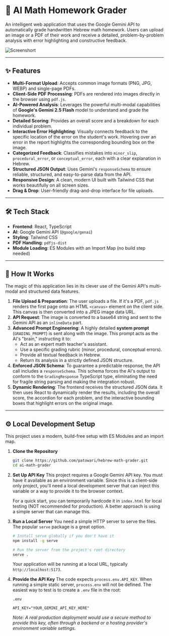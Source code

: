 # 🤖 AI Math Homework Grader

An intelligent web application that uses the Google Gemini API to automatically grade handwritten Hebrew math homework. Users can upload an image or a PDF of their work and receive a detailed, problem-by-problem analysis with error highlighting and constructive feedback.


![Screenshort](https://github.com/user-attachments/assets/d1ace9cc-e704-4892-841c-280aa67ad02e)


---

## ✨ Features

-   **Multi-Format Upload**: Accepts common image formats (PNG, JPG, WEBP) and single-page PDFs.
-   **Client-Side PDF Processing**: PDFs are rendered into images directly in the browser using `pdf.js`.
-   **AI-Powered Analysis**: Leverages the powerful multi-modal capabilities of **Google's Gemini 2.5 Flash** model to understand and grade the homework.
-   **Detailed Scoring**: Provides an overall score and a breakdown for each individual problem.
-   **Interactive Error Highlighting**: Visually connects feedback to the specific location of the error on the student's work. Hovering over an error in the report highlights the corresponding bounding box on the image.
-   **Categorized Feedback**: Classifies mistakes into `minor_slip`, `procedural_error`, or `conceptual_error`, each with a clear explanation in Hebrew.
-   **Structured JSON Output**: Uses Gemini's `responseSchema` to ensure reliable, structured, and easy-to-parse data from the API.
-   **Responsive Design**: A clean, modern UI built with Tailwind CSS that works beautifully on all screen sizes.
-   **Drag & Drop**: User-friendly drag-and-drop interface for file uploads.

---

## 🛠️ Tech Stack

-   **Frontend**: React, TypeScript
-   **AI**: Google Gemini API (`@google/genai`)
-   **Styling**: Tailwind CSS
-   **PDF Handling**: `pdfjs-dist`
-   **Module Loading**: ES Modules with an Import Map (no build step needed)

---

## 🚀 How It Works

The magic of this application lies in its clever use of the Gemini API's multi-modal and structured data features.

1.  **File Upload & Preparation**: The user uploads a file. If it's a PDF, `pdf.js` renders the first page onto an HTML `<canvas>` element on the client side. This canvas is then converted into a JPEG image data URL.
2.  **API Request**: The image is converted to a base64 string and sent to the Gemini API as an `inlineData` part.
3.  **Advanced Prompt Engineering**: A highly detailed **system prompt** (`GRADING_PROMPT`) is sent along with the image. This prompt acts as the AI's "brain," instructing it to:
    -   Act as an expert math teacher's assistant.
    -   Use a specific grading rubric (minor, procedural, conceptual errors).
    -   Provide all textual feedback in Hebrew.
    -   Return its analysis in a strictly defined JSON structure.
4.  **Enforced JSON Schema**: To guarantee a predictable response, the API call includes a `responseSchema`. This schema forces the AI's output to conform to the `GradingResponse` TypeScript type, eliminating the need for fragile string parsing and making the integration robust.
5.  **Dynamic Rendering**: The frontend receives the structured JSON data. It then uses React to dynamically render the results, including the overall score, the accordion for each problem, and the interactive bounding boxes that highlight errors on the original image.

---

## ⚙️ Local Development Setup

This project uses a modern, build-free setup with ES Modules and an import map.

1.  **Clone the Repository**
    ```bash
    git clone https://github.com/patowari/hebrew-math-grader.git
    cd ai-math-grader
    ```

2.  **Set Up API Key**
    This project requires a Google Gemini API key. You must have it available as an environment variable. Since this is a client-side only project, you'll need a local development server that can inject this variable or a way to provide it to the browser context.

    For a quick start, you can temporarily hardcode it in `index.html` for local testing (NOT recommended for production). A better approach is using a simple server that can manage this.

3.  **Run a Local Server**
    You need a simple HTTP server to serve the files. The popular `serve` package is a great option.

    ```bash
    # Install serve globally if you don't have it
    npm install -g serve

    # Run the server from the project's root directory
    serve .
    ```
    Your application will be running at a local URL, typically `http://localhost:5173`.

4.  **Provide the API Key**
    The code expects `process.env.API_KEY`. When running a simple static server, `process.env` will not be defined. The easiest way to test is to create a `.env` file in the root:
    
    `.env`
    ```
    API_KEY="YOUR_GEMINI_API_KEY_HERE"
    ```
    
    *Note: A real production deployment would use a secure method to provide this key, often through a backend or a hosting provider's environment variable settings.*

